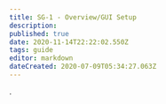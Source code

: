 ```yaml
---
title: SG-1 - Overview/GUI Setup
description: 
published: true
date: 2020-11-14T22:22:02.550Z
tags: guide
editor: markdown
dateCreated: 2020-07-09T05:34:27.063Z
---
```


.
